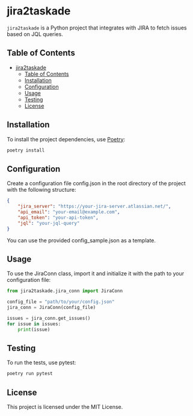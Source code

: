 # jira2taskade

`jira2taskade` is a Python project that integrates with JIRA to fetch issues based on JQL queries.

## Table of Contents

- [jira2taskade](#jira2taskade)
  - [Table of Contents](#table-of-contents)
  - [Installation](#installation)
  - [Configuration](#configuration)
  - [Usage](#usage)
  - [Testing](#testing)
  - [License](#license)

## Installation

To install the project dependencies, use [Poetry](https://python-poetry.org/):

```sh
poetry install
```

## Configuration

Create a configuration file config.json in the root directory of the project with the following structure:

``` json
{
    "jira_server": "https://your-jira-server.atlassian.net/",
    "api_email": "your-email@example.com",
    "api_token": "your-api-token",
    "jql": "your-jql-query"
}
```

You can use the provided config_sample.json as a template.

## Usage

To use the JiraConn class, import it and initialize it with the path to your configuration file:

``` python
from jira2taskade.jira_conn import JiraConn

config_file = "path/to/your/config.json"
jira_conn = JiraConn(config_file)

issues = jira_conn.get_issues()
for issue in issues:
    print(issue)
```

## Testing

To run the tests, use pytest:

``` bash
poetry run pytest
```

## License

This project is licensed under the MIT License.
